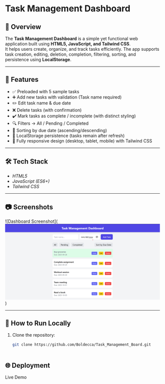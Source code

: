 # Task Management Dashboard

## 📌 Overview
The **Task Management Dashboard** is a simple yet functional web application built using **HTML5, JavaScript, and Tailwind CSS**.  
It helps users create, organize, and track tasks efficiently. The app supports task creation, editing, deletion, completion, filtering, sorting, and persistence using **LocalStorage**.

---

## 🎯 Features
- ✅ Preloaded with 5 sample tasks  
- ➕ Add new tasks with validation (Task name required)  
- ✏️ Edit task name & due date  
- ❌ Delete tasks (with confirmation)  
- ✔️ Mark tasks as complete / incomplete (with distinct styling)  
- 🔍 Filters → All / Pending / Completed  
- 📅 Sorting by due date (ascending/descending)  
- 💾 LocalStorage persistence (tasks remain after refresh)  
- 📱 Fully responsive design (desktop, tablet, mobile) with Tailwind CSS  

---
## 🛠 Tech Stack
- *HTML5*
- *JavaScript (ES6+)*
- *Tailwind CSS*

---

## 📷 Screenshots
![Dashboard Screenshot](![alt text](image.png))

---

## 🚀 How to Run Locally
1. Clone the repository:
   ```bash
   git clone https://github.com/Boldecca/Task_Management_Board.git



## 🌐 Deployment

Live Demo